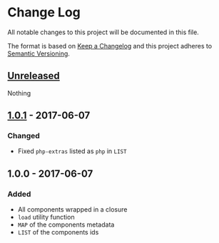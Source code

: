# Change Log
All notable changes to this project will be documented in this file.

The format is based on [Keep a Changelog](http://keepachangelog.com/) and this project adheres to [Semantic Versioning](http://semver.org/).

## [Unreleased]

Nothing

## [1.0.1] - 2017-06-07

### Changed
- Fixed `php-extras` listed as `php` in `LIST`

## 1.0.0 - 2017-06-07

### Added
- All components wrapped in a closure
- `load` utility function
- `MAP` of the components metadata
- `LIST` of the components ids

[Unreleased]: https://github.com/Soreine/prismjs-components-loader/compare/v1.0.1...HEAD
[1.0.1]: https://github.com/Soreine/prismjs-components-loader/compare/v1.0.0...v1.0.1
